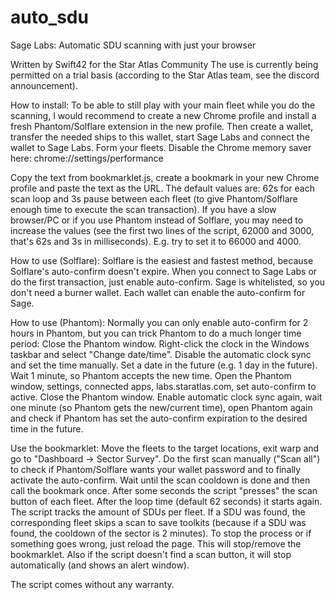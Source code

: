 # auto_sdu
Sage Labs: Automatic SDU scanning with just your browser

Written by Swift42 for the Star Atlas Community
The use is currently being permitted on a trial basis (according to the Star Atlas team, see the discord announcement).

How to install:
To be able to still play with your main fleet while you do the scanning, I would recommend to create a new Chrome profile and install a fresh Phantom/Solflare extension in the new profile.
Then create a wallet, transfer the needed ships to this wallet, start Sage Labs and connect the wallet to Sage Labs. Form your fleets.
Disable the Chrome memory saver here: chrome://settings/performance

Copy the text from bookmarklet.js, create a bookmark in your new Chrome profile and paste the text as the URL.
The default values are: 62s for each scan loop and 3s pause between each fleet (to give Phantom/Solflare enough time to execute the scan transaction).
If you have a slow browser/PC or if you use Phantom instead of Solflare, you may need to increase the values (see the first two lines of the script, 62000 and 3000, that's 62s and 3s in milliseconds). E.g. try to set it to 66000 and 4000.

How to use (Solflare):
Solflare is the easiest and fastest method, because Solflare's auto-confirm doesn't expire.
When you connect to Sage Labs or do the first transaction, just enable auto-confirm.
Sage is whitelisted, so you don't need a burner wallet. Each wallet can enable the auto-confirm for Sage.

How to use (Phantom):
Normally you can only enable auto-confirm for 2 hours in Phantom, but you can trick Phantom to do a much longer time period: Close the Phantom window. Right-click the clock in the Windows taskbar and select "Change date/time". Disable the automatic clock sync and set the time manually. Set a date in the future (e.g. 1 day in the future). Wait 1 minute, so Phantom accepts the new time. Open the Phantom window, settings, connected apps, labs.staratlas.com, set auto-confirm to active. Close the Phantom window.
Enable automatic clock sync again, wait one minute (so Phantom gets the new/current time), open Phantom again and check if Phantom has set the auto-confirm expiration to the desired time in the future.

Use the bookmarklet:
Move the fleets to the target locations, exit warp and go to "Dashboard -> Sector Survey".
Do the first scan manually ("Scan all") to check if Phantom/Solflare wants your wallet password and to finally activate the auto-confirm.
Wait until the scan cooldown is done and then call the bookmark once.
After some seconds the script "presses" the scan button of each fleet. After the loop time (default 62 seconds) it starts again.
The script tracks the amount of SDUs per fleet. If a SDU was found, the corresponding fleet skips a scan to save toolkits (because if a SDU was found, the cooldown of the sector is 2 minutes).
To stop the process or if something goes wrong, just reload the page. This will stop/remove the bookmarklet.
Also if the script doesn't find a scan button, it will stop automatically (and shows an alert window).

The script comes without any warranty.
